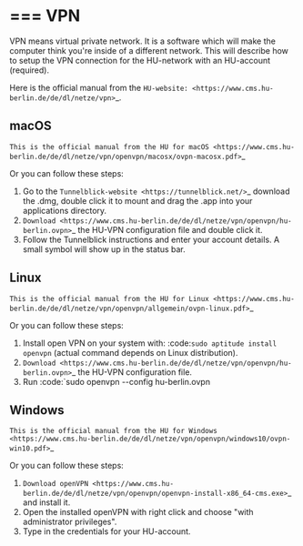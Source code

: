===
VPN
===

VPN means virtual private network. It is a software which will make the computer think you're inside of a different network. This will describe how to setup the VPN connection for the HU-network with an HU-account (required).

Here is the official manual from the `HU-website: <https://www.cms.hu-berlin.de/de/dl/netze/vpn>`_.

macOS
-----

`This is the official manual from the HU for macOS <https://www.cms.hu-berlin.de/de/dl/netze/vpn/openvpn/macosx/ovpn-macosx.pdf>`_

Or you can follow these steps:

1. Go to the `Tunnelblick-website <https://tunnelblick.net/>`_ download the .dmg, double click it to mount and drag the .app into your applications directory.
2. `Download <https://www.cms.hu-berlin.de/de/dl/netze/vpn/openvpn/hu-berlin.ovpn>`_ the HU-VPN configuration file and double click it.
3. Follow the Tunnelblick instructions and enter your account details. A small symbol will show up in the status bar. 

Linux
-----

`This is the official manual from the HU for Linux <https://www.cms.hu-berlin.de/de/dl/netze/vpn/openvpn/allgemein/ovpn-linux.pdf>`_

Or you can follow these steps:

1. Install open VPN on your system with: :code:`sudo aptitude install openvpn` (actual command depends on Linux distribution).
2. `Download <https://www.cms.hu-berlin.de/de/dl/netze/vpn/openvpn/hu-berlin.ovpn>`_ the HU-VPN configuration file.
3. Run :code:`sudo openvpn --config hu-berlin.ovpn

Windows
-------

`This is the official manual from the HU for Windows <https://www.cms.hu-berlin.de/de/dl/netze/vpn/openvpn/windows10/ovpn-win10.pdf>`_

Or you can follow these steps:

1. `Download openVPN <https://www.cms.hu-berlin.de/de/dl/netze/vpn/openvpn/openvpn-install-x86_64-cms.exe>`_ and install it.
2. Open the installed openVPN with right click and choose "with administrator privileges".
3. Type in the credentials for your HU-account.